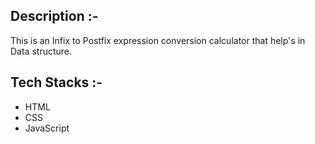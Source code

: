 ## Description :-

This is an Infix to Postfix expression conversion calculator that help's in Data structure.

## Tech Stacks :-

- HTML
- CSS
- JavaScript